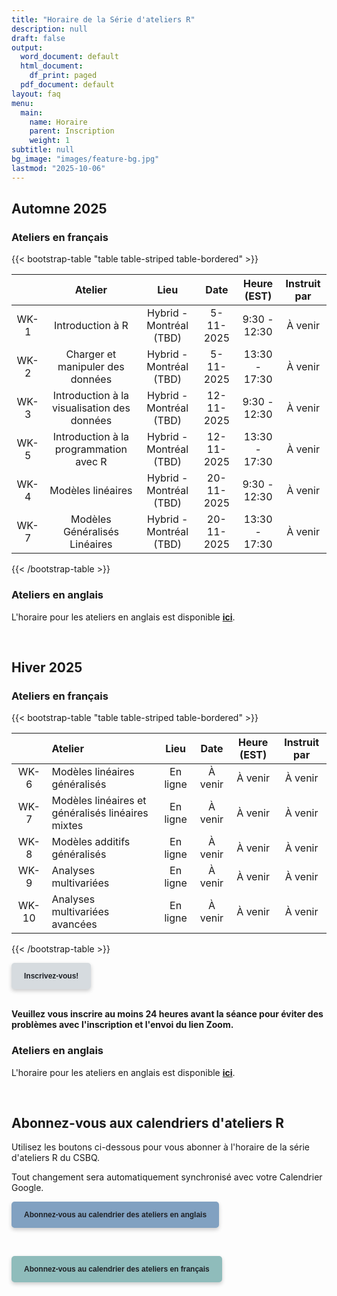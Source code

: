 ```yaml
---
title: "Horaire de la Série d'ateliers R"
description: null
draft: false
output:
  word_document: default
  html_document:
    df_print: paged
  pdf_document: default
layout: faq
menu:
  main:
    name: Horaire
    parent: Inscription
    weight: 1
subtitle: null
bg_image: "images/feature-bg.jpg"
lastmod: "2025-10-06"
---
```


## Automne 2025

### Ateliers en français

{{< bootstrap-table "table table-striped table-bordered" >}}

|      |                   Atelier                   |   Lieu   |    Date    |  Heure (EST)  | Instruit par |
|:----------:|:----------:|:----------:|:----------:|:----------:|:----------:|
| WK-1 |              Introduction à R               | Hybrid - Montréal (TBD) | 5-11-2025 | 9:30 - 12:30 |   À venir    |
| WK-2 |      Charger et manipuler des données       | Hybrid - Montréal (TBD) | 5-11-2025 | 13:30 - 17:30 |   À venir    |
| WK-3 | Introduction à la visualisation des données | Hybrid - Montréal (TBD) | 12-11-2025 | 9:30 - 12:30 |   À venir    |
| WK-5 |              Introduction à la programmation avec R              | Hybrid - Montréal (TBD) | 12-11-2025 | 13:30 - 17:30 |   À venir    |
| WK-4 |   Modèles linéaires    | Hybrid - Montréal (TBD) | 20-11-2025 | 9:30 - 12:30 |   À venir    |
| WK-7 |   Modèles Généralisés Linéaires    | Hybrid - Montréal (TBD) | 20-11-2025 | 13:30 - 17:30 |   À venir    |

{{< /bootstrap-table >}}

### Ateliers en anglais

L'horaire pour les ateliers en anglais est disponible [**ici**](/schedule/#fall-2024).

<br />

## Hiver 2025

### Ateliers en français

{{< bootstrap-table "table table-striped table-bordered" >}}

|       | Atelier                                           |   Lieu   |  Date   | Heure (EST) | Instruit par |
|:---------:|:----------------|:---------:|:---------:|:---------:|:---------:|
| WK-6  | Modèles linéaires généralisés                     | En ligne | À venir |   À venir   |   À venir    |
| WK-7  | Modèles linéaires et généralisés linéaires mixtes | En ligne | À venir |   À venir   |   À venir    |
| WK-8  | Modèles additifs généralisés                      | En ligne | À venir |   À venir   |   À venir    |
| WK-9  | Analyses multivariées                             | En ligne | À venir |   À venir   |   À venir    |
| WK-10 | Analyses multivariées avancées                    | En ligne | À venir |   À venir   |   À venir    |

{{< /bootstrap-table >}}



<div class="default">
     <a href="/fr/registration" class="cta btn-yellow" style="background-color: #D6DBDF; font-size: 12px; font-family: Helvetica, Arial, sans-serif; font-weight:bold; text-decoration: none; padding: 14px 20px; color: #1D2025; border-radius: 5px; display:inline-block; mso-padding-alt:0; box-shadow:0 3px 6px rgba(0,0,0,.2);"><!--[if mso]><i style="letter-spacing: 25px;mso-font-width:-100%;mso-text-raise:30pt"> </i><![endif]--><span style="mso-text-raise:15pt;">Inscrivez-vous!</span><!--[if mso]><i style="letter-spacing: 25px;mso-font-width:-100%"> </i><![endif]--></a>
</div>

<br>

**Veuillez vous inscrire au moins 24 heures avant la séance pour éviter des problèmes avec l'inscription et l'envoi du lien Zoom.**

### Ateliers en anglais

L'horaire pour les ateliers en anglais est disponible [**ici**](/schedule/#winter-2025).

<br />

## Abonnez-vous aux calendriers d'ateliers R

Utilisez les boutons ci-dessous pour vous abonner à l'horaire de la série d'ateliers R du CSBQ.

Tout changement sera automatiquement synchronisé avec votre Calendrier Google.

<div class="default">
     <a href="https://calendar.google.com/calendar/u/4?cid=NXFkbDJzOHQyamV0MWt0b29oaWkzdHBhdG9AZ3JvdXAuY2FsZW5kYXIuZ29vZ2xlLmNvbQ" class="cta btn-yellow" style="background-color: #81A1C1; font-size: 12px; font-family: Helvetica, Arial, sans-serif; font-weight:bold; text-decoration: none; padding: 14px 20px; color: #1D2025; border-radius: 5px; display:inline-block; mso-padding-alt:0; box-shadow:0 3px 6px rgba(0,0,0,.2);"><!--[if mso]><i style="letter-spacing: 25px;mso-font-width:-100%;mso-text-raise:30pt"> </i><![endif]--><span style="mso-text-raise:15pt;">Abonnez-vous au calendrier des ateliers en anglais</span><!--[if mso]><i style="letter-spacing: 25px;mso-font-width:-100%"> </i><![endif]--></a>
</div>

<br> <div class="default"> <a href="https://calendar.google.com/calendar/u/4?cid=Y2djaHBpMGRnMzFoNjc5bXQ0dGtycDM2MzhAZ3JvdXAuY2FsZW5kYXIuZ29vZ2xlLmNvbQ" class="cta btn-yellow" style="background-color: #8FBCBB; font-size: 12px; font-family: Helvetica, Arial, sans-serif; font-weight:bold; text-decoration: none; padding: 14px 20px; color: #1D2025; border-radius: 5px; display:inline-block; mso-padding-alt:0; box-shadow:0 3px 6px rgba(0,0,0,.2);"><!--[if mso]><i style="letter-spacing: 25px;mso-font-width:-100%;mso-text-raise:30pt"> </i><![endif]--><span style="mso-text-raise:15pt;">Abonnez-vous au calendrier des ateliers en français</span><!--[if mso]><i style="letter-spacing: 25px;mso-font-width:-100%"> </i><![endif]--></a>
